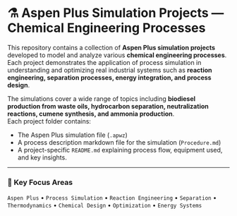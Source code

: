 # ⚗️ Aspen Plus Simulation Projects — Chemical Engineering Processes

This repository contains a collection of **Aspen Plus simulation projects** developed to model and analyze various **chemical engineering processes**.  
Each project demonstrates the application of process simulation in understanding and optimizing real industrial systems such as **reaction engineering, separation processes, energy integration, and process design**.

The simulations cover a wide range of topics including **biodiesel production from waste oils, hydrocarbon separation, neutralization reactions, cumene synthesis, and ammonia production**.  
Each project folder contains:
- The Aspen Plus simulation file (`.apwz`)
- A process description markdown file for the simulation (`Procedure.md`)
- A project-specific `README.md` explaining process flow, equipment used, and key insights.


---

### 🧠 Key Focus Areas
`Aspen Plus` • `Process Simulation` • `Reaction Engineering` • `Separation` • `Thermodynamics` • `Chemical Design` • `Optimization` • `Energy Systems`
